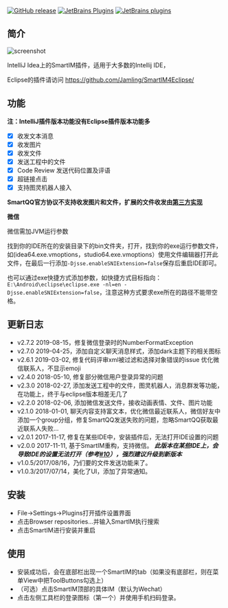 [![GitHub release](https://img.shields.io/github/release/jamling/SmartIM4Intellij.svg?maxAge=3600)](https://github.com/Jamling/SmartIM4Intellij)
[![JetBrains Plugins](https://img.shields.io/jetbrains/plugin/v/9816-smartim.svg)](https://plugins.jetbrains.com/plugin/9816-smartim)
[![JetBrains plugins](https://img.shields.io/jetbrains/plugin/d/9816-smartim.svg)](https://plugins.jetbrains.com/plugin/9816-smartim)


## 简介

![screenshot](https://raw.githubusercontent.com/Jamling/SmartIM4IntelliJ/master/screenshot.png)

IntelliJ Idea上的SmartIM插件，适用于大多数的Intellij IDE，

Eclipse的插件请访问 https://github.com/Jamling/SmartIM4Eclipse/

## 功能

**注：IntelliJ插件版本功能没有Eclipse插件版本功能多**

- [x] 收发文本消息
- [x] 收发图片
- [x] 收发文件
- [x] 发送工程中的文件
- [x] Code Review 发送代码位置及评语
- [x] 超链接点击
- [x] 支持图灵机器人接入

**SmartQQ官方协议不支持收发图片和文件，扩展的文件收发由[第三方实现](http://api.ieclipse.cn/smartqq)**

**微信**

微信需加JVM运行参数

找到你的IDE所在的安装目录下的bin文件夹，打开，找到你的exe运行参数文件，如(idea64.exe.vmoptions，studio64.exe.vmoptions）使用文件编辑器打开此文件，在最后一行添加`-Djsse.enableSNIExtension=false`保存后重启IDE即可。

也可以通过exe快捷方式添加参数，如快捷方式目标指向：`E:\Android\eclipse\eclipse.exe -nl=en -Djsse.enableSNIExtension=false`，注意这种方式要求exe所在的路径不能带空格。

## 更新日志
- v2.7.2 2019-08-15，修复微信登录时的NumberFormatException
- v2.7.0 2019-04-25，添加自定义聊天消息样式，添加dark主题下的相关图标
- v2.6.1 2019-03-02, 修复代码评审xml被过滤和选择对象错误的issue 优化微信联系人，不显示emoji
- v2.4.0 2018-05-10, 修复部分微信用户登录异常的问题
- v2.3.0 2018-02-27, 添加发送工程中的文件，图灵机器人，消息群发等功能，在功能上，终于与eclipse版本相差无几了
- v2.2.0 2018-02-06, 添加微信发送文件，接收动画表情、文件、图片功能
- v2.1.0 2018-01-01, 聊天内容支持富文本，优化微信最近联系人，微信好友中添加一个group分组，修复SmartQQ发送失败的问题，忽略SmartQQ获取最近联系人失败...
- v2.0.1 2017-11-17, 修复在某些IDE中，安装插件后，无法打开IDE设置的问题
- v2.0.0 2017-11-11, 基于SmartIM重构，支持微信。 ***此版本在某些IDE上，会导致IDE的设置无法打开（参考[#10](https://github.com/Jamling/SmartIM4IntelliJ/issues/10)），强烈建议升级到新版本***
- v1.0.5/2017/08/16，乃们要的文件发送功能来了。
- v1.0.3/2017/07/14，美化了UI，添加了异常通知。

## 安装

- File->Settings->Plugins打开插件设置界面
- 点击Browser repositories...并输入SmartIM执行搜索
- 点击SmartIM进行安装并重启

## 使用

- 安装成功后，会在底部栏出现一个SmartIM的tab（如果没有底部栏，则在菜单View中把ToolButtons勾选上）
- （可选）点击SmartIM顶部的具体IM（默认为Wechat）
- 点击左侧工具栏的登录图标（第一个）并使用手机扫码登录。

